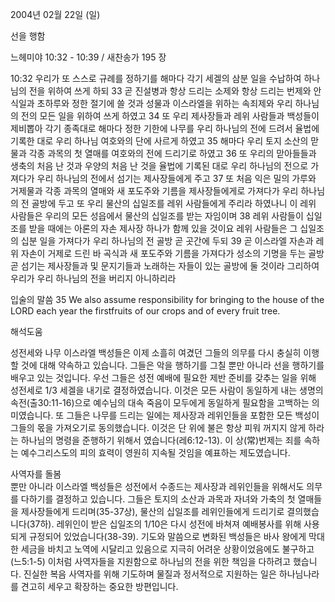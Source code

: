 2004년 02월 22일 (일)

선을 행함



느헤미야 10:32 - 10:39 / 새찬송가 195 장


10:32 우리가 또 스스로 규례를 정하기를 해마다 각기 세겔의 삼분 일을 수납하여 하나님의 전을 위하여 쓰게 하되 33 곧 진설병과 항상 드리는 소제와 항상 드리는 번제와 안식일과 초하루와 정한 절기에 쓸 것과 성물과 이스라엘을 위하는 속죄제와 우리 하나님의 전의 모든 일을 위하여 쓰게 하였고 34 또 우리 제사장들과 레위 사람들과 백성들이 제비뽑아 각기 종족대로 해마다 정한 기한에 나무를 우리 하나님의 전에 드려서 율법에 기록한 대로 우리 하나님 여호와의 단에 사르게 하였고 35 해마다 우리 토지 소산의 맏물과 각종 과목의 첫 열매를 여호와의 전에 드리기로 하였고 36 또 우리의 맏아들들과 생축의 처음 난 것과 우양의 처음 난 것을 율법에 기록된 대로 우리 하나님의 전으로 가져다가 우리 하나님의 전에서 섬기는 제사장들에게 주고 37 또 처음 익은 밀의 가루와 거제물과 각종 과목의 열매와 새 포도주와 기름을 제사장들에게로 가져다가 우리 하나님의 전 골방에 두고 또 우리 물산의 십일조를 레위 사람들에게 주리라 하였나니 이 레위 사람들은 우리의 모든 성읍에서 물산의 십일조를 받는 자임이며 38 레위 사람들이 십일조를 받을 때에는 아론의 자손 제사장 하나가 함께 있을 것이요 레위 사람들은 그 십일조의 십분 일을 가져다가 우리 하나님의 전 골방 곧 곳간에 두되 39 곧 이스라엘 자손과 레위 자손이 거제로 드린 바 곡식과 새 포도주와 기름을 가져다가 성소의 기명을 두는 골방 곧 섬기는 제사장들과 및 문지기들과 노래하는 자들이 있는 골방에 둘 것이라 그리하여 우리가 우리 하나님의 전을 버리지 아니하리라 

입술의 말씀 
35 We also assume responsibility for bringing to the house of the LORD each year the firstfruits of our crops and of every fruit tree.

해석도움





성전세와 나무 
이스라엘 백성들은 이제 소흘히 여겼던 그들의 의무를 다시 충실히 이행할 것에 대해 약속하고 있습니다. 그들은 악을 행하기를 그칠 뿐만 아니라 선을 행하기를 배우고 있는 것입니다. 우선 그들은 성전 예배에 필요한 제반 준비를 갖추는 일을 위해 성전세로 1/3 세겔을 내기로 결정하였습니다. 이것은 모든 사람이 동일하게 내는 생명의 속전(출30:11-16)으로  예수님의 대속 죽음이 모두에게 동일하게 필요함을 고백하는 의미였습니다. 또 그들은 나무를 드리는 일에는 제사장과 레위인들을 포함한 모든 백성이 그들의 몫을 가져오기로 동의했습니다. 이것은 단 위에 불은 항상 피워 꺼지지 않게 하라는 하나님의 명령을 준행하기 위해서 였습니다(레6:12-13). 이 상(常)번제는 죄를 속하는 예수그리스도의 피의 효력이 영원히 지속될 것임을 예표하는 제도였습니다.  

사역자를 돌봄  
뿐만 아니라 이스라엘 백성들은 성전에서 수종드는 제사장과 레위인들을 위해서도 의무를 다하기를 결정하고 있습니다. 그들은 토지의 소산과 과목과 자녀와 가축의 첫 열매들을 제사장들에게 드리며(35-37상), 물산의 십일조를 레위인들에게 드리기로 결의했습니다(37하). 레위인이 받은 십일조의 1/10은 다시 성전에 바쳐져 예배봉사를 위해 사용되게 규정되어 있었습니다(38-39). 기도와 말씀으로 변화된 백성들은 바사 왕에게 막대한 세금을 바치고 노역에 시달리고 있음으로 지극히 어려운 상황이었음에도 불구하고(느5:1-5) 이처럼 사역자들을 지원함으로 하나님의 전을 위한 책임을 다하려고 했습니다. 진실한 복음 사역자를 위해 기도하며 물질과 정서적으로 지원하는 일은 하나님나라를 견고히 세우고 확장하는 중요한 방편입니다.
